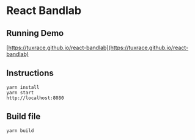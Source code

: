 # React Bandlab

## Running Demo
   
  [https://tuxrace.github.io/react-bandlab](https://tuxrace.github.io/react-bandlab)

## Instructions

    yarn install
    yarn start
    http://localhost:8080

## Build file

    yarn build
